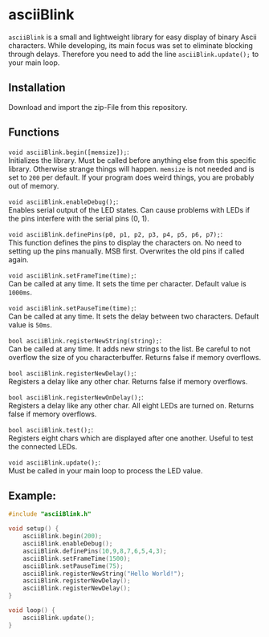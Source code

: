 # asciiBlink

`asciiBlink` is a small and lightweight library for easy display of binary Ascii characters. While developing, its main focus was set to eliminate blocking through delays. Therefore you need to add the line `asciiBlink.update();` to your main loop.

## Installation
Download and import the zip-File from this repository.

## Functions
`void asciiBlink.begin([memsize]);`:<br>
Initializes the library. Must be called before anything else from this specific library. Otherwise strange things will happen. `memsize` is not needed and is set to `200` per default. If your program does weird things, you are probably out of memory.

`void asciiBlink.enableDebug();`:<br>
Enables serial output of the LED states. Can cause problems with LEDs if the pins interfere with the serial pins (0, 1).

`void asciiBlink.definePins(p0, p1, p2, p3, p4, p5, p6, p7);`:<br>
This function defines the pins to display the characters on. No need to setting up the pins manually. MSB first. Overwrites the old pins if called again.

`void asciiBlink.setFrameTime(time);`:<br>
Can be called at any time. It sets the time per character. Default value is `1000ms`.

`void asciiBlink.setPauseTime(time);`:<br>
Can be called at any time. It sets the delay between two characters. Default value is `50ms`.

`bool asciiBlink.registerNewString(string);`:<br>
Can be called at any time. It adds new strings to the list. Be careful to not overflow the size of you characterbuffer. Returns false if memory overflows.

`bool asciiBlink.registerNewDelay();`:<br>
Registers a delay like any other char. Returns false if memory overflows.

`bool asciiBlink.registerNewOnDelay();`:<br>
Registers a delay like any other char. All eight LEDs are turned on. Returns false if memory overflows.

`bool asciiBlink.test();`:<br>
Registers eight chars which are displayed after one another. Useful to test the connected LEDs.

`void asciiBlink.update();`:<br>
Must be called in your main loop to process the LED value.

## Example:

```cpp
#include "asciiBlink.h"

void setup() {
    asciiBlink.begin(200);
    asciiBlink.enableDebug();
    asciiBlink.definePins(10,9,8,7,6,5,4,3);
    asciiBlink.setFrameTime(1500);
    asciiBlink.setPauseTime(75);
    asciiBlink.registerNewString("Hello World!");
    asciiBlink.registerNewDelay();
    asciiBlink.registerNewDelay();
}

void loop() {
    asciiBlink.update();
}
```
